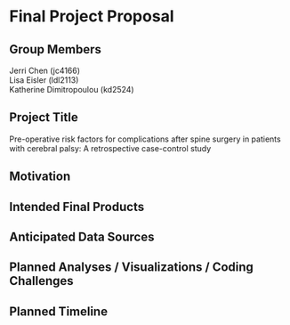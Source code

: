 Final Project Proposal
================

## Group Members

Jerri Chen (jc4166)  
Lisa Eisler (ldl2113)  
Katherine Dimitropoulou (kd2524)

## Project Title

Pre-operative risk factors for complications after spine surgery in
patients with cerebral palsy: A retrospective case-control study

## Motivation

## Intended Final Products

## Anticipated Data Sources

## Planned Analyses / Visualizations / Coding Challenges

## Planned Timeline

